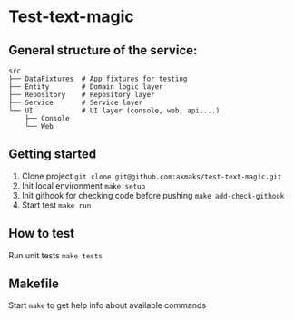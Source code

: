 # Test-text-magic

## General structure of the service:
```text
src
├── DataFixtures  # App fixtures for testing
├── Entity        # Domain logic layer
├── Repository    # Repository layer
├── Service       # Service layer
└── UI            # UI layer (console, web, api,...)
    ├── Console
    └── Web
```

## Getting started
1. Clone project `git clone git@github.com:akmaks/test-text-magic.git`
2. Init local environment `make setup`
3. Init githook for checking code before pushing `make add-check-githook`
4. Start test `make run`

## How to test
Run unit tests `make tests`

## Makefile
Start `make` to get help info about available commands
